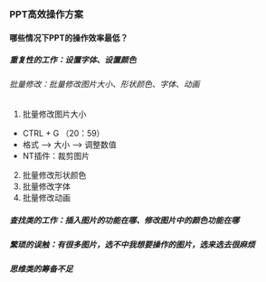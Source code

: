 ### PPT高效操作方案

#### 哪些情况下PPT的操作效率最低？

##### 重复性的工作：设置字体、设置颜色

###### 批量修改：批量修改图片大小、形状颜色、字体、动画

1. 批量修改图片大小
- CTRL + G （20：59）
- 格式 --> 大小 --> 调整数值
- NT插件：裁剪图片
2. 批量修改形状颜色
3. 批量修改字体
4. 批量修改动画
         



##### 查找类的工作：插入图片的功能在哪、修改图片中的颜色功能在哪

##### 繁琐的误触：有很多图片，选不中我想要操作的图片，选来选去很麻烦

##### 思维类的筹备不足